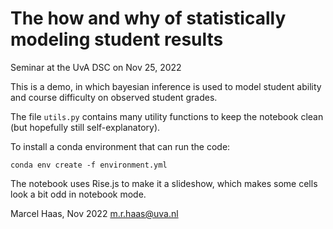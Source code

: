 # The how and why of statistically modeling student results

Seminar at the UvA DSC on Nov 25, 2022

This is a demo, in which bayesian inference is used to model student ability and course difficulty on observed student grades.

The file `utils.py` contains many utility functions to keep the notebook clean (but hopefully still self-explanatory).


To install a conda environment that can run the code:

`conda env create -f environment.yml`

The notebook uses Rise.js to make it a slideshow, which makes some cells look a bit odd in notebook mode.


Marcel Haas, Nov 2022
m.r.haas@uva.nl
